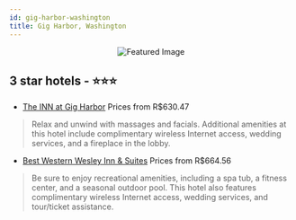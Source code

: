 ```yaml
---
id: gig-harbor-washington
title: Gig Harbor, Washington
---
```


<center><img src="https://i.travelapi.com/hotels/1000000/120000/118600/118506/79184d75_z.jpg" alt="Featured Image" /></center>


##  3 star hotels - ⭐️⭐️⭐️

-    [The INN at Gig Harbor](https://us.hurb.com/hotels/gig-harbor/the-inn-at-gig-harbor-JNP-JP736246?cmp=18055) Prices from R$630.47
   > Relax and unwind with massages and facials. Additional amenities at this hotel include complimentary wireless Internet access, wedding services, and a fireplace in the lobby.
-    [Best Western Wesley Inn & Suites](https://us.hurb.com/hotels/gig-harbor/best-western-wesley-inn-suites-JNP-JP989778?cmp=18055) Prices from R$664.56
   > Be sure to enjoy recreational amenities, including a spa tub, a fitness center, and a seasonal outdoor pool. This hotel also features complimentary wireless Internet access, wedding services, and tour/ticket assistance.
